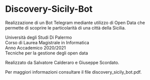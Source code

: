 # Discovery-Sicily-Bot
Realizzazione di un Bot Telegram mediante utilizzo di Open Data che permette di scoprire le particolarità di una città della Sicilia.

Università degli Studi Di Palermo\
Corso di Laurea Magistrale in Informatica\
Anno Accademico 2020/2021\
Tecniche per la gestione degli open data

Realizzato da Salvatore Calderaro e Giuseppe Scordato.

Per maggiori informazioni consultare il file discovery_sicily_bot.pdf.
